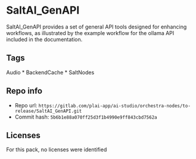 # SaltAI_GenAPI
SaltAI_GenAPI provides a set of general API tools designed for enhancing workflows, as illustrated by the example workflow for the ollama API included in the documentation.

## Tags
Audio * BackendCache * SaltNodes

## Repo info
- Repo url: `https://gitlab.com/plai-app/ai-studio/orchestra-nodes/to-release/SaltAI_GenAPI.git`
- Commit hash: `5b6b1e88a070ff25d3f1b4990e9ff843cbd7562a`

## Licenses
For this pack, no licenses were identified